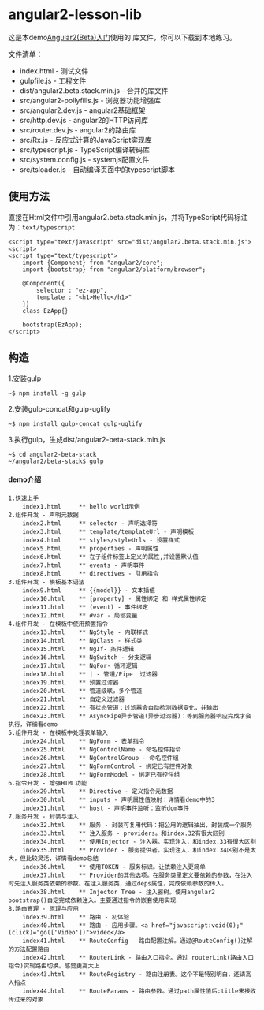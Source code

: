 # angular2-lesson-lib

这是本demo[Angular2(Beta)入门](https://github.com/duanshanghanqing/angular2)使用的
库文件，你可以下载到本地练习。

文件清单：

* index.html - 测试文件
* gulpfile.js - 工程文件
* dist/angular2.beta.stack.min.js - 合并的库文件
* src/angular2-pollyfills.js - 浏览器功能增强库
* src/angular2.dev.js - angular2基础框架
* src/http.dev.js - angular2的HTTP访问库
* src/router.dev.js - angular2的路由库
* src/Rx.js - 反应式计算的JavaScript实现库
* src/typescript.js - TypeScript编译转码库
* src/system.config.js - systemjs配置文件
* src/tsloader.js - 自动编译页面中的typescript脚本

## 使用方法

直接在Html文件中引用angular2.beta.stack.min.js，并将TypeScript代码标注为：`text/typescript`

	<script type="text/javascript" src="dist/angular2.beta.stack.min.js"><script>
	<script type="text/typescript">
		import {Component} from "angular2/core";
		import {bootstrap} from "angular2/platform/browser";
		
		@Component({
			selector : "ez-app",
			template : "<h1>Hello</h1>"
		})
		class EzApp{}
		
		bootstrap(EzApp);
	</script>
	
## 构造

1.安装gulp
	
	~$ npm install -g gulp
	
2.安装gulp-concat和gulp-uglify

	~$ npm install gulp-concat gulp-uglify
	
3.执行gulp，生成dist/angular2-beta-stack.min.js

	~$ cd angular2-beta-stack
	~/angular2/beta-stack$ gulp

	
	
#### demo介绍
    1.快速上手
	    index1.html 	** hello world示例
	2.组件开发 - 声明元数据    
	    index2.html     ** selector - 声明选择符
	    index3.html     ** template/templateUrl - 声明模板
	    index4.html     ** styles/styleUrls - 设置样式
	    index5.html     ** properties - 声明属性
	    index6.html     ** 在子组件标签上定义的属性,并设置默认值
	    index7.html     ** events - 声明事件
	    index8.html     ** directives - 引用指令
	3.组件开发 - 模板基本语法    
	    index9.html     ** {{model}} - 文本插值
	    index10.html    ** [property] - 属性绑定 和 样式属性绑定
	    index11.html    ** (event) - 事件绑定
	    index12.html    ** #var - 局部变量
	4.组件开发 - 在模板中使用预置指令    
	    index13.html    ** NgStyle - 内联样式
	    index14.html    ** NgClass - 样式类
	    index15.html    ** NgIf- 条件逻辑
	    index16.html    ** NgSwitch - 分支逻辑
	    index17.html    ** NgFor- 循环逻辑
	    index18.html    ** | - 管道/Pipe  过滤器
	    index19.html    ** 预置过滤器
	    index20.html    ** 管道级联，多个管道
	    index21.html    ** 自定义过滤器
	    index22.html    ** 有状态管道：过滤器会自动检测数据变化，并输出
	    index23.html    ** AsyncPipe异步管道(异步过滤器)：等到服务器响应完成才会执行，详细看demo
	5.组件开发 - 在模板中处理表单输入
	    index24.html    ** NgForm - 表单指令
	    index25.html    ** NgControlName - 命名控件指令
	    index26.html    ** NgControlGroup - 命名控件组
	    index27.html    ** NgFormControl - 绑定已有控件对象
	    index28.html    ** NgFormModel - 绑定已有控件组
	6.指令开发 - 增强HTML功能 
	    index29.html    ** Directive - 定义指令元数据   
	    index30.html    ** inputs - 声明属性值映射：详情看demo中的3
	    index31.html    ** host - 声明事件监听：监听dom事件
	7.服务开发 - 封装与注入    
	    index32.html    ** 服务 - 封装可复用代码：把公用的逻辑抽出，封装成一个服务
	    index33.html    ** 注入服务 - providers。和index.32有很大区别
	    index34.html    ** 使用Injector - 注入器。实现注入，和index.33有很大区别
	    index35.html    ** Provider - 服务提供者。实现注入，和index.34区别不是太大，但比较灵活，详情看demo总结
		index36.html    ** 使用TOKEN - 服务标识。让依赖注入更简单
		index37.html    ** Provider的其他选项。在服务类里定义要依赖的参数，在注入时先注入服务类依赖的参数。在注入服务类，通过deps属性，完成依赖参数的传入。
		index38.html    ** Injector Tree - 注入器树。使用angular2 bootstrap()自定完成依赖注入。主要通过指令的嵌套使用实现
	8.路由管理 - 原理与应用	
		index39.html    ** 路由 - 初体验
		index40.html    ** 路由 - 应用步骤。<a href="javascript:void(0);" (click)="go(['Video'])">video</a> 
		index41.html    ** RouteConfig - 路由配置注解。通过@RouteConfig()注解的方法配置路由
		index42.html    ** RouterLink - 路由入口指令。通过 routerLink(路由入口指令)实现路由切换。感觉更高大上
		index43.html    ** RouteRegistry - 路由注册表。这个不是特别明白，还请高人指点
		index44.html    ** RouteParams - 路由参数。通过path属性值后:title来接收传过来的对象


	    
	    
	    
	    
	    
	    
	    
	